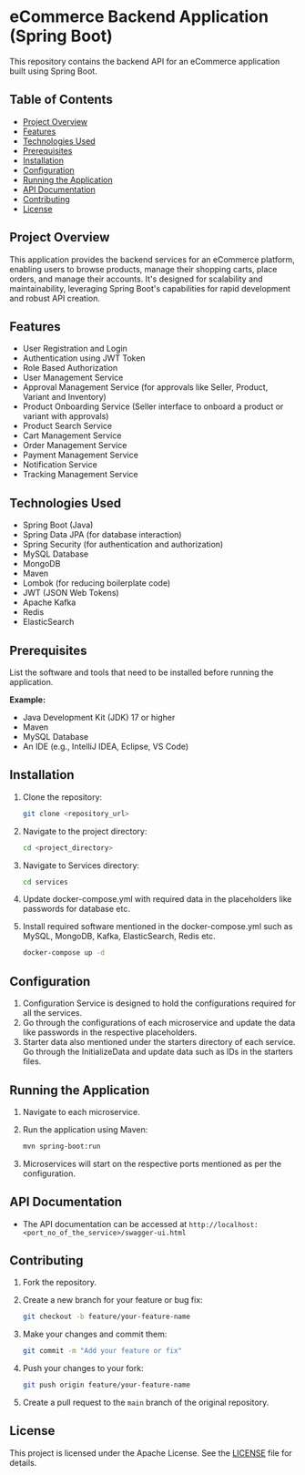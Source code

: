 # eCommerce Backend Application (Spring Boot)

This repository contains the backend API for an eCommerce application built using Spring Boot.

## Table of Contents

- [Project Overview](#project-overview)
- [Features](#features)
- [Technologies Used](#technologies-used)
- [Prerequisites](#prerequisites)
- [Installation](#installation)
- [Configuration](#configuration)
- [Running the Application](#running-the-application)
- [API Documentation](#api-documentation)
- [Contributing](#contributing)
- [License](#license)

## Project Overview

This application provides the backend services for an eCommerce platform, enabling users to browse products, manage their shopping carts, place orders, and manage their accounts. It's designed for scalability and maintainability, leveraging Spring Boot's capabilities for rapid development and robust API creation.

## Features

-   User Registration and Login
-   Authentication using JWT Token
-   Role Based Authorization
-   User Management Service
-   Approval Management Service (for approvals like Seller, Product, Variant and Inventory)
-   Product Onboarding Service (Seller interface to onboard a product or variant with approvals)
-   Product Search Service
-   Cart Management Service
-   Order Management Service
-   Payment Management Service
-   Notification Service
-   Tracking Management Service

## Technologies Used

-   Spring Boot (Java)
-   Spring Data JPA (for database interaction)
-   Spring Security (for authentication and authorization)
-   MySQL Database
-   MongoDB
-   Maven
-   Lombok (for reducing boilerplate code)
-   JWT (JSON Web Tokens)
-   Apache Kafka
-   Redis
-   ElasticSearch

## Prerequisites

List the software and tools that need to be installed before running the application.

**Example:**

-   Java Development Kit (JDK) 17 or higher
-   Maven
-   MySQL Database
-   An IDE (e.g., IntelliJ IDEA, Eclipse, VS Code)

## Installation

1.  Clone the repository:

    ```bash
    git clone <repository_url>
    ```

2.  Navigate to the project directory:

    ```bash
    cd <project_directory>
    ```

3.  Navigate to Services directory:

    ```bash
    cd services
    ```

4. Update docker-compose.yml with required data in the placeholders like passwords for database etc.

5. Install required software mentioned in the docker-compose.yml such as MySQL, MongoDB, Kafka, ElasticSearch, Redis etc.
    ```bash
   docker-compose up -d
    ```

## Configuration

1.  Configuration Service is designed to hold the configurations required for all the services.
2.  Go through the configurations of each microservice and update the data like passwords in the respective placeholders.
3.  Starter data also mentioned under the starters directory of each service. Go through the InitializeData and update data such as IDs in the starters files.

## Running the Application

1.  Navigate to each microservice.
2.  Run the application using Maven:

    ```bash
    mvn spring-boot:run
    ```
3.  Microservices will start on the respective ports mentioned as per the configuration.

## API Documentation
-   The API documentation can be accessed at `http://localhost:<port_no_of_the_service>/swagger-ui.html`

## Contributing
1.  Fork the repository.
2.  Create a new branch for your feature or bug fix:

    ```bash
    git checkout -b feature/your-feature-name
    ```

3.  Make your changes and commit them:

    ```bash
    git commit -m "Add your feature or fix"
    ```

4.  Push your changes to your fork:

    ```bash
    git push origin feature/your-feature-name
    ```

5.  Create a pull request to the `main` branch of the original repository.

## License
This project is licensed under the Apache License. See the [LICENSE](LICENSE) file for details.
